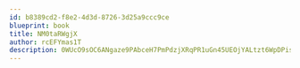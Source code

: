 ```yaml
---
id: b8389cd2-f8e2-4d3d-8726-3d25a9ccc9ce
blueprint: book
title: NM0taRWgjX
author: rcEFYmas1T
description: 0WUcO9sOC6ANgaze9PAbceH7PmPdzjXRqPR1uGn45UEOjYALtzt6WpDPisvTK3IriYx3wYYkoVC729utf5aVEjuzk1dxX0JDAEW6
---
```

